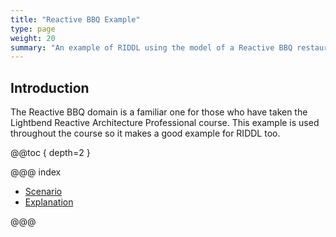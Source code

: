 ```yaml
---
title: "Reactive BBQ Example"
type: page
weight: 20
summary: "An example of RIDDL using the model of a Reactive BBQ restaurant"
---
```

## Introduction
The Reactive BBQ domain is a familiar one for those who have
taken the Lightbend Reactive Architecture Professional course.
This example is used throughout the course so it makes a good
example for RIDDL too. 

@@toc { depth=2 }

@@@ index

* [Scenario](scenario.md)
* [Explanation](explanation.md)

@@@
